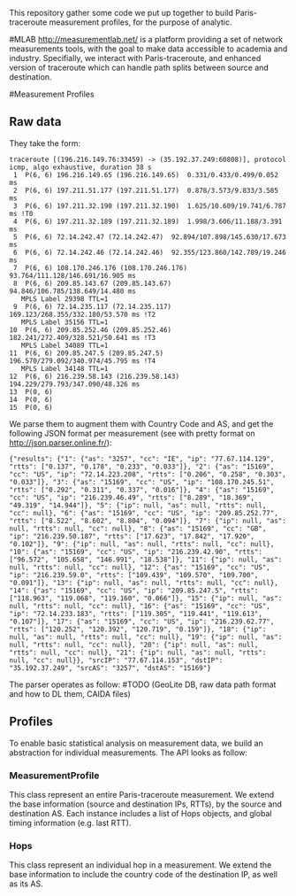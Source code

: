 This repository gather some code we put up together to build Paris-traceroute measurement profiles, for the purpose of analytic.

#MLAB
http://measurementlab.net/ is a platform providing a set of network measurements tools, with the goal to make data accessible to academia and industry.
Specifially, we interact with Paris-traceroute, and enhanced version of traceroute which can handle path splits between source and destination.

#Measurement Profiles
## Raw data

They take the form:

```
traceroute [(196.216.149.76:33459) -> (35.192.37.249:60808)], protocol icmp, algo exhaustive, duration 38 s
 1  P(6, 6) 196.216.149.65 (196.216.149.65)  0.331/0.433/0.499/0.052 ms
 2  P(6, 6) 197.211.51.177 (197.211.51.177)  0.878/3.573/9.833/3.585 ms
 3  P(6, 6) 197.211.32.190 (197.211.32.190)  1.625/10.609/19.741/6.787 ms !T0
 4  P(6, 6) 197.211.32.189 (197.211.32.189)  1.998/3.606/11.188/3.391 ms
 5  P(6, 6) 72.14.242.47 (72.14.242.47)  92.894/107.898/145.630/17.673 ms
 6  P(6, 6) 72.14.242.46 (72.14.242.46)  92.355/123.860/142.789/19.246 ms
 7  P(6, 6) 108.170.246.176 (108.170.246.176)  93.764/111.128/146.691/16.905 ms
 8  P(6, 6) 209.85.143.67 (209.85.143.67)  94.846/106.785/138.649/14.480 ms
   MPLS Label 29398 TTL=1
 9  P(6, 6) 72.14.235.117 (72.14.235.117)  169.123/268.355/332.180/53.570 ms !T2
   MPLS Label 35156 TTL=1
10  P(6, 6) 209.85.252.46 (209.85.252.46)  182.241/272.409/328.521/50.641 ms !T3
   MPLS Label 34089 TTL=1
11  P(6, 6) 209.85.247.5 (209.85.247.5)  196.570/279.092/340.974/45.795 ms !T4
   MPLS Label 34148 TTL=1
12  P(6, 6) 216.239.58.143 (216.239.58.143)  194.229/279.793/347.090/48.326 ms
13  P(0, 6)
14  P(0, 6)
15  P(0, 6)
```

We parse them to augment them with Country Code and AS, and get the following JSON format per measurement (see with pretty format on http://json.parser.online.fr/):

```
{"results": {"1": {"as": "3257", "cc": "IE", "ip": "77.67.114.129", "rtts": ["0.137", "0.178", "0.233", "0.033"]}, "2": {"as": "15169", "cc": "US", "ip": "72.14.223.208", "rtts": ["0.206", "0.258", "0.303", "0.033"]}, "3": {"as": "15169", "cc": "US", "ip": "108.170.245.51", "rtts": ["0.292", "0.311", "0.337", "0.016"]}, "4": {"as": "15169", "cc": "US", "ip": "216.239.46.49", "rtts": ["8.289", "18.369", "49.319", "14.944"]}, "5": {"ip": null, "as": null, "rtts": null, "cc": null}, "6": {"as": "15169", "cc": "US", "ip": "209.85.252.77", "rtts": ["8.522", "8.602", "8.804", "0.094"]}, "7": {"ip": null, "as": null, "rtts": null, "cc": null}, "8": {"as": "15169", "cc": "GB", "ip": "216.239.50.187", "rtts": ["17.623", "17.842", "17.920", "0.102"]}, "9": {"ip": null, "as": null, "rtts": null, "cc": null}, "10": {"as": "15169", "cc": "US", "ip": "216.239.42.90", "rtts": ["96.572", "105.658", "146.991", "18.538"]}, "11": {"ip": null, "as": null, "rtts": null, "cc": null}, "12": {"as": "15169", "cc": "US", "ip": "216.239.59.0", "rtts": ["109.439", "109.570", "109.700", "0.091"]}, "13": {"ip": null, "as": null, "rtts": null, "cc": null}, "14": {"as": "15169", "cc": "US", "ip": "209.85.247.5", "rtts": ["118.963", "119.068", "119.160", "0.066"]}, "15": {"ip": null, "as": null, "rtts": null, "cc": null}, "16": {"as": "15169", "cc": "US", "ip": "72.14.233.183", "rtts": ["119.305", "119.441", "119.613", "0.107"]}, "17": {"as": "15169", "cc": "US", "ip": "216.239.62.77", "rtts": ["120.252", "120.392", "120.719", "0.159"]}, "18": {"ip": null, "as": null, "rtts": null, "cc": null}, "19": {"ip": null, "as": null, "rtts": null, "cc": null}, "20": {"ip": null, "as": null, "rtts": null, "cc": null}, "21": {"ip": null, "as": null, "rtts": null, "cc": null}}, "srcIP": "77.67.114.153", "dstIP": "35.192.37.249", "srcAS": "3257", "dstAS": "15169"}
```

The parser operates as follow: #TODO (GeoLite DB, raw data path format and how to DL them, CAIDA files)

## Profiles
To enable basic statistical analysis on measurement data, we build an abstraction for individual measurements. The API looks as follow:

### MeasurementProfile
This class represent an entire Paris-traceroute measurement. We extend the base information (source and destination IPs, RTTs), by the source and
destination AS. Each instance includes a list of Hops objects, and global timing information (e.g. last RTT).

### Hops
This class represent an individual hop in a measurement. We extend the base information to include the country code of the destination IP, as well as
its AS.
